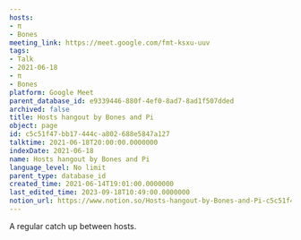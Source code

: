 ```yaml
---
hosts:
- π
- Bones
meeting_link: https://meet.google.com/fmt-ksxu-uuv
tags:
- Talk
- 2021-06-18
- π
- Bones
platform: Google Meet
parent_database_id: e9339446-880f-4ef0-8ad7-8ad1f507dded
archived: false
title: Hosts hangout by Bones and Pi
object: page
id: c5c51f47-bb17-444c-a802-688e5847a127
talktime: 2021-06-18T20:00:00.0000000
indexDate: 2021-06-18
name: Hosts hangout by Bones and Pi
language_level: No limit
parent_type: database_id
created_time: 2021-06-14T19:01:00.0000000
last_edited_time: 2023-09-18T10:49:00.0000000
notion_url: https://www.notion.so/Hosts-hangout-by-Bones-and-Pi-c5c51f47bb17444ca802688e5847a127
---
```


A regular catch up between hosts.


